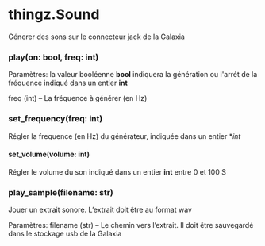 # thingz.Sound

Génerer des sons sur le connecteur jack de la Galaxia

### play(on: bool, freq: int)

Paramètres:
la valeur booléenne **bool** indiquera la génération ou l'arrét de la fréquence indiqué dans un entier **int** 

freq (int) – La fréquence à générer (en Hz)

### set_frequency(freq: int)

Régler la frequence (en Hz) du générateur, indiquée dans un entier **int* 

#### set_volume(volume: int)

Régler le volume du son indiqué dans un entier **int**  entre 0 et 100
S
### play_sample(filename: str)
Jouer un extrait sonore. L’extrait doit être au format wav

Paramètres:
filename (str) – Le chemin vers l’extrait. Il doit être sauvegardé dans le stockage usb de la Galaxia